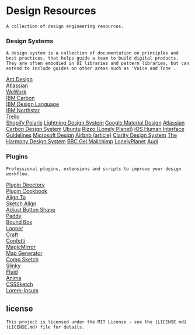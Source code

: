 # Design Resources

``
A collection of design engineering resources.
``


### Design Systems

``
A design system is a collection of documentation on principles and best practices, that helps guide a team to build digital products. They are often embodied in UI libraries and pattern libraries, but can extend to include guides on other areas such as 'Voice and Tone'.
``

[Ant.Design](https://ant.design)<br>
[Atlassian](https://atlassian.design)<br>
[WeWork](http://plasma.guide)<br>
[IBM Carbon](http://carbondesignsystem.com/)<br>
[IBM Design Language](https://www.ibm.com/design/language/)<br>	
[IBM Northstar](https://www.ibm.com/standards/web/)<br>
[Trello](https://design.trello.com/)<br>
[Shopify Polaris](https://polaris.shopify.com/)
[Lightning Design System](https://www.lightningdesignsystem.com/)
[Google Material Design](https://material.io/)
[Atlassian](https://design.atlassian.com/)
[Carbon Design System](http://carbondesignsystem.com/)
[Ubuntu](https://design.ubuntu.com/)
[Rizzo (Lonely Planet)](https://rizzo.lonelyplanet.com/)
[iOS Human Interface Guidelines](https://developer.apple.com/ios/human-interface-guidelines/)
[Microsoft Design](https://www.microsoft.com/en-us/design)
[Airbnb (article)](http://airbnb.design/building-a-visual-language/)
[Clarity Design System](https://vmware.github.io/clarity/)
[The Harmony Design System](http://harmony.intuit.com/)
[BBC Gel ](http://www.bbc.co.uk/gel)
[Mailchimp](https://ux.mailchimp.com/)
[LonelyPlanet](http://rizzo.lonelyplanet.com/styleguide/design-elements/colours)
[Audi](http://audi.com/ci)

### Plugins

``
Professional plugins, extensions and scripts to improve your design workflow.
``

[Plugin Directory](https://github.com/sketchplugins/plugin-directory)<br>
[Plugin Cookbook](https://github.com/turbobabr/Sketch-Plugins-Cookbook)<br>
[Align To](https://github.com/lucienlee/alignto)<br>
[Sketch Align](https://github.com/richardgazdik/sketch-align)<br>
[Adjust Button Shape](https://github.com/psilfver/sketch-adjust-button-shape)<br>
[Paddy](https://github.com/DWilliames/paddy-sketch-plugin)<br>
[Bound Box](https://github.com/lewishowles/sketch-bound-with-box)<br>
[Looper](http://sureskumar.com/looper)<br>
[Craft](https://www.invisionapp.com/craft)<br>
[Confetti](http://www.sketchconfetti.com)<br>
[MagicMirror](https://github.com/MagicSketch/MagicMirror)<br>
[Map Generator](https://github.com/eddiesigner/sketch-map-generator)<br>
[Comp Sketch](https://evilmartians.com/chronicles/compo-sketch)<br>
[Slinky](https://finchalyzer.github.io/slinky/)<br>
[Fluid](https://github.com/matt-curtis/Fluid-for-Sketch)<br>
[Anima](https://animaapp.github.io)<br>
[CSSSketch](https://github.com/JohnCoates/CSSketch)<br>
[Lorem-Ipsum](https://github.com/brandonbeecroft/Lorem-Ipsum-Plugin-for-Sketch)

## license

``This project is licensed under the MIT License - see the [LICENSE.md](LICENSE.md) file for details.``
